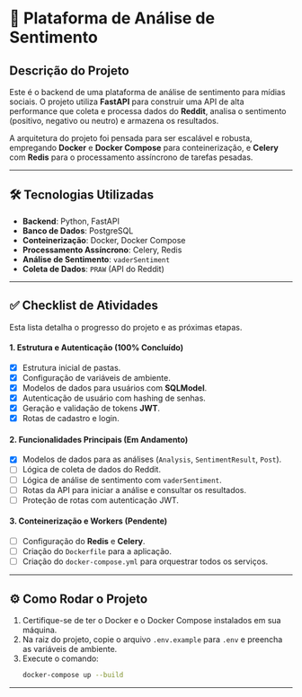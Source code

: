 # 🚀 Plataforma de Análise de Sentimento

## Descrição do Projeto

Este é o backend de uma plataforma de análise de sentimento para mídias sociais. O projeto utiliza **FastAPI** para construir uma API de alta performance que coleta e processa dados do **Reddit**, analisa o sentimento (positivo, negativo ou neutro) e armazena os resultados.

A arquitetura do projeto foi pensada para ser escalável e robusta, empregando **Docker** e **Docker Compose** para conteinerização, e **Celery** com **Redis** para o processamento assíncrono de tarefas pesadas.

---

## 🛠️ Tecnologias Utilizadas

* **Backend**: Python, FastAPI
* **Banco de Dados**: PostgreSQL
* **Conteinerização**: Docker, Docker Compose
* **Processamento Assíncrono**: Celery, Redis
* **Análise de Sentimento**: `vaderSentiment`
* **Coleta de Dados**: `PRAW` (API do Reddit)

---

## ✅ Checklist de Atividades

Esta lista detalha o progresso do projeto e as próximas etapas.

#### **1. Estrutura e Autenticação (100% Concluído)**
* [x] Estrutura inicial de pastas.
* [x] Configuração de variáveis de ambiente.
* [x] Modelos de dados para usuários com **SQLModel**.
* [x] Autenticação de usuário com hashing de senhas.
* [x] Geração e validação de tokens **JWT**.
* [x] Rotas de cadastro e login.

#### **2. Funcionalidades Principais (Em Andamento)**
* [x] Modelos de dados para as análises (`Analysis`, `SentimentResult`, `Post`).
* [ ] Lógica de coleta de dados do Reddit.
* [ ] Lógica de análise de sentimento com `vaderSentiment`.
* [ ] Rotas da API para iniciar a análise e consultar os resultados.
* [ ] Proteção de rotas com autenticação JWT.

#### **3. Conteinerização e Workers (Pendente)**
* [ ] Configuração do **Redis** e **Celery**.
* [ ] Criação do `Dockerfile` para a aplicação.
* [ ] Criação do `docker-compose.yml` para orquestrar todos os serviços.

---

## ⚙️ Como Rodar o Projeto

1. Certifique-se de ter o Docker e o Docker Compose instalados em sua máquina.
2. Na raiz do projeto, copie o arquivo `.env.example` para `.env` e preencha as variáveis de ambiente.
3. Execute o comando:
   ```bash
   docker-compose up --build

---
